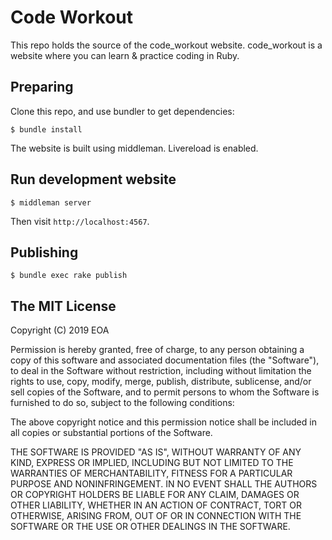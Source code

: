 # Code Workout

This repo holds the source of the code_workout website. code_workout is a website
where you can learn & practice coding in Ruby.

## Preparing
Clone this repo, and use bundler to get dependencies:

    $ bundle install

The website is built using middleman. Livereload is enabled.

## Run development website

    $ middleman server

Then visit `http://localhost:4567`.

## Publishing

    $ bundle exec rake publish

## The MIT License

Copyright (C) 2019 EOA

Permission is hereby granted, free of charge, to any person obtaining a copy
of this software and associated documentation files (the "Software"), to deal
in the Software without restriction, including without limitation the rights
to use, copy, modify, merge, publish, distribute, sublicense, and/or sell
copies of the Software, and to permit persons to whom the Software is
furnished to do so, subject to the following conditions:

The above copyright notice and this permission notice shall be included in
all copies or substantial portions of the Software.

THE SOFTWARE IS PROVIDED "AS IS", WITHOUT WARRANTY OF ANY KIND, EXPRESS OR
IMPLIED, INCLUDING BUT NOT LIMITED TO THE WARRANTIES OF MERCHANTABILITY,
FITNESS FOR A PARTICULAR PURPOSE AND NONINFRINGEMENT. IN NO EVENT SHALL THE
AUTHORS OR COPYRIGHT HOLDERS BE LIABLE FOR ANY CLAIM, DAMAGES OR OTHER
LIABILITY, WHETHER IN AN ACTION OF CONTRACT, TORT OR OTHERWISE, ARISING FROM,
OUT OF OR IN CONNECTION WITH THE SOFTWARE OR THE USE OR OTHER DEALINGS IN
THE SOFTWARE.
